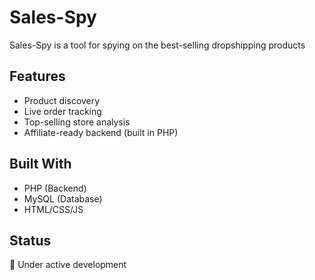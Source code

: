 # Sales-Spy

Sales-Spy is a tool for spying on the best-selling dropshipping products

## Features
- Product discovery
- Live order tracking
- Top-selling store analysis
- Affiliate-ready backend (built in PHP)

## Built With
- PHP (Backend)
- MySQL (Database)
- HTML/CSS/JS 

## Status
🚧 Under active development

